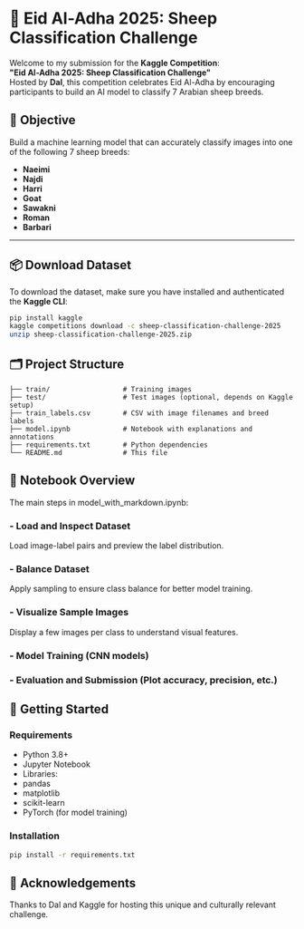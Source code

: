 # 🐑 Eid Al-Adha 2025: Sheep Classification Challenge

Welcome to my submission for the **Kaggle Competition**:  
**"Eid Al-Adha 2025: Sheep Classification Challenge"**  
Hosted by **Dal**, this competition celebrates Eid Al-Adha by encouraging participants to build an AI model to classify 7 Arabian sheep breeds.

## 📌 Objective

Build a machine learning model that can accurately classify images into one of the following 7 sheep breeds:

- **Naeimi**
- **Najdi**
- **Harri**
- **Goat**
- **Sawakni**
- **Roman**
- **Barbari**

---

## 📦 Download Dataset

To download the dataset, make sure you have installed and authenticated the **Kaggle CLI**:

```bash
pip install kaggle
kaggle competitions download -c sheep-classification-challenge-2025
unzip sheep-classification-challenge-2025.zip
```

## 🗂️ Project Structure
```
├── train/                  # Training images
├── test/                   # Test images (optional, depends on Kaggle setup)
├── train_labels.csv        # CSV with image filenames and breed labels
├── model.ipynb             # Notebook with explanations and annotations
├── requirements.txt        # Python dependencies
└── README.md               # This file
```
## 📖 Notebook Overview
The main steps in model_with_markdown.ipynb:
### - Load and Inspect Dataset
Load image-label pairs and preview the label distribution.
### - Balance Dataset
Apply sampling to ensure class balance for better model training.
### - Visualize Sample Images
Display a few images per class to understand visual features.
### - Model Training (CNN models)
### - Evaluation and Submission (Plot accuracy, precision, etc.)

## 🚀 Getting Started
### Requirements
- Python 3.8+
- Jupyter Notebook
- Libraries:
- pandas
- matplotlib
- scikit-learn
- PyTorch (for model training)

### Installation
```bash
pip install -r requirements.txt
```


## 🙏 Acknowledgements
Thanks to Dal and Kaggle for hosting this unique and culturally relevant challenge.
